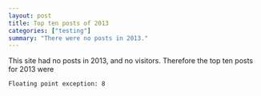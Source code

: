 ```yaml
---
layout: post
title: Top ten posts of 2013
categories: ["testing"]
summary: "There were no posts in 2013."
---
```


This site had no posts in 2013, and no visitors. Therefore the top ten
posts for 2013 were

```
Floating point exception: 8
```
